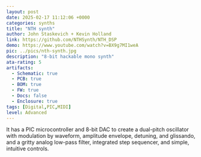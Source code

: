 ```yaml
---
layout: post
date: 2025-02-17 11:12:06 +0000
categories: synths
title: "NTH synth"
author: John Staskevich + Kevin Holland
link: https://github.com/NTHSynth/NTH_DSP
demo: https://www.youtube.com/watch?v=BX9g7MI1weA
pic: ../pics/nth-synth.jpg
description: "8-bit hackable mono synth"
ata-rating: 5
artifacts:
  - Schematic: true
  - PCB: true
  - BOM: true
  - FW: true
  - Docs: false
  - Enclosure: true
tags: [Digital,PIC,MIDI]
level: Advanced
---
```


It has a PIC microcontroller and 8-bit DAC to create a dual-pitch oscillator with modulation by waveform, amplitude envelope, detuning, and glissando, and a gritty analog low-pass filter, integrated step sequencer, and simple, intuitive controls.